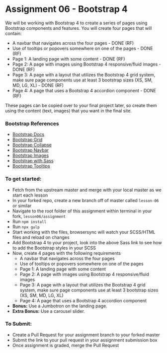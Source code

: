 # Assignment 06 - Bootstrap 4

We will be working with Bootstrap 4 to create a series of pages using Bootstrap components and features. You will create four pages that will contain:
- A navbar that navigates across the four pages - DONE (RF)
- Use of tooltips or popovers somewhere on one of the pages - DONE (RF)
- Page 1: A landing page with some content - DONE (RF)
- Page 2: A page with images using Bootstrap 4 responsive/fluid images - DONE (RF)
- Page 3: A page with a layout that utilizes the Bootstrap 4 grid system, make sure page components use at least 3 bootstrap sizes (XS, SM, MD, LG, XL) - DONE (RF)
- Page 4: A page that uses a Bootstrap 4 accordion component - DONE (RF)

These pages can be copied over to your final project later, so create them using the content (text, images) that you want in the final site.

### Bootstrap References
- [Bootstrap Docs](https://getbootstrap.com/docs/4.3/getting-started/introduction/)
- [Bootstrap Grid](https://getbootstrap.com/docs/4.3/layout/grid/)
- [Bootstrap Collapse](https://getbootstrap.com/docs/4.3/components/collapse/)
- [Bootstrap Navbar](https://getbootstrap.com/docs/4.3/components/navbar/)
- [Bootstrap Images](https://getbootstrap.com/docs/4.3/content/images/)
- [Bootstrap with Sass](https://getbootstrap.com/docs/4.3/getting-started/theming/#sass)
- [Bootstrap Tooltips](https://getbootstrap.com/docs/4.3/components/tooltips/)


### To get started:
- 	Fetch from the upstream master and merge with your local master as we start each lesson
-	In your forked repo, create a new branch off of master called `lesson-06` or similar
-   Navigate to the root folder of this assignment within terminal in your fork, `lesson06/assignment`
-   Run `npm install`
-   Run `npx gulp`
-   Start working with the files, browsersync will watch your SCSS/HTML files and reload on changes
- 	Add Bootstrap 4 to your project, look into the above Sass link to see how to add the Bootstrap styles in your SCSS
- 	Now, create 4 pages with the following requirements
	- 	A navbar that navigates across the four pages
	- 	Use of tooltips or popovers somewhere on one of the pages
	- 	Page 1: A landing page with some content
	- 	Page 2: A page with images using Bootstrap 4 responsive/fluid images
	- 	Page 3: A page with a layout that utilizes the Bootstrap 4 grid system, make sure page 			components use at least 3 bootstrap sizes (XS, SM, MD, LG, XL)
	- 	Page 4: A page that uses a Bootstrap 4 accordion component
- 	**Bonus:**  Use a Jumbotron on the landing page.  
- 	**Extra Bonus:**  Use a carousel slider.

### To Submit:
- Create a Pull Request for your assignment branch to your forked master
- Submit the link to your pull request in your assignment submission box
- Once assignment is graded, merge the Pull Request
